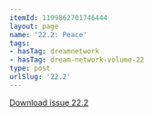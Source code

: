 ```yaml
---
itemId: 1199862701746444
layout: page
name: '22.2: Peace'
tags:
- hasTag: dreamnetwork
- hasTag: dream-network-volume-22
type: post
urlSlug: '22.2'
---
```

<a href="files/pdfs/Volume_22/22.2_evolution_II.pdf" download="">Download issue 22.2</a>